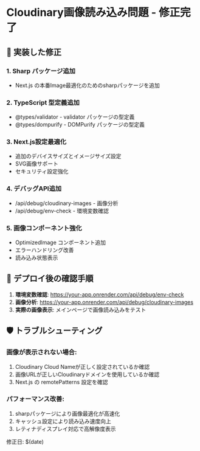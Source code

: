 # Cloudinary画像読み込み問題 - 修正完了

## 🔧 実装した修正

### 1. Sharp パッケージ追加
- Next.js の本番Image最適化のためのsharpパッケージを追加

### 2. TypeScript 型定義追加
- @types/validator - validator パッケージの型定義
- @types/dompurify - DOMPurify パッケージの型定義

### 3. Next.js設定最適化
- 追加のデバイスサイズとイメージサイズ設定
- SVG画像サポート
- セキュリティ設定強化

### 4. デバッグAPI追加
- /api/debug/cloudinary-images - 画像分析
- /api/debug/env-check - 環境変数確認

### 5. 画像コンポーネント強化
- OptimizedImage コンポーネント追加
- エラーハンドリング改善
- 読み込み状態表示

## 🚀 デプロイ後の確認手順

1. **環境変数確認**: https://your-app.onrender.com/api/debug/env-check
2. **画像分析**: https://your-app.onrender.com/api/debug/cloudinary-images
3. **実際の画像表示**: メインページで画像読み込みをテスト

## 🛡️ トラブルシューティング

### 画像が表示されない場合:
1. Cloudinary Cloud Nameが正しく設定されているか確認
2. 画像URLが正しいCloudinaryドメインを使用しているか確認
3. Next.js の remotePatterns 設定を確認

### パフォーマンス改善:
1. sharpパッケージにより画像最適化が高速化
2. キャッシュ設定により読み込み速度向上
3. レティナディスプレイ対応で高解像度表示

修正日: $(date)
